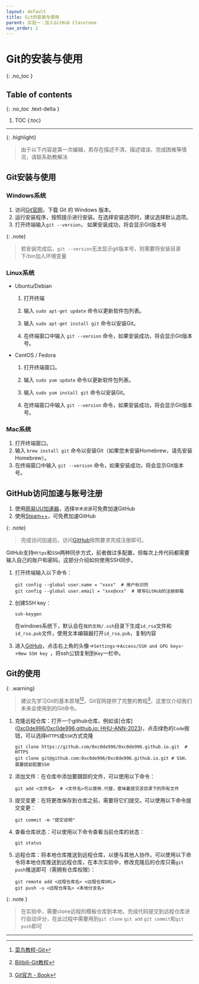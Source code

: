 ```yaml
---
layout: default
title: Git的安装与使用
parent: 实验一：加入GitHub Classroom
nav_order: 2
---
```


# Git的安装与使用
{: .no_toc }

## Table of contents
{: .no_toc .text-delta }

1. TOC
{:toc}

---

{: .highlight}

> 由于以下内容是第一次编辑，若存在描述不清、描述错误、完成困难等情况，请联系助教解决

## Git安装与使用

### Windows系统

1. 访问[Git官网](https://git-scm.com/downloads)，下载 Git 的 Windows 版本。
2. 运行安装程序，按照提示进行安装。在选择安装选项时，建议选择默认选项。
3. 打开终端输入`git --version`， 如果安装成功，将会显示Git版本号



{: .note}

> 若安装完成后，`git --version`无法显示git版本号，则需要将安装目录下/bin加入环境变量

### Linux系统

- Ubuntu/Debian

  1. 打开终端

  2. 输入 `sudo apt-get update` 命令以更新软件包列表。
  3. 输入 `sudo apt-get install git` 命令以安装Git。

  4. 在终端窗口中输入 `git --version` 命令，如果安装成功，将会显示Git版本号。

- CentOS / Fedora

  1. 打开终端窗口。

  2. 输入 `sudo yum update` 命令以更新软件包列表。

  3. 输入 `sudo yum install git` 命令以安装Git。

  4. 在终端窗口中输入 `git --version` 命令，如果安装成功，将会显示Git版本号。

### Mac系统

1. 打开终端窗口。
2. 输入 `brew install git` 命令以安装Git（如果您未安装Homebrew，请先安装Homebrew）。
3. 在终端窗口中输入 `git --version` 命令，如果安装成功，将会显示Git版本号。

## GitHub访问加速与账号注册

1. 使用[网易UU加速器](https://uu.163.com/)，选择`学术资源`可免费加速GitHub
2. 使用[Steam++](http://steampp.net/)，可免费加速GitHub



{: .note}

> 完成访问加速后，访问[GitHub](https://github.com)按照要求完成注册即可。

GitHub支持`Https`和`SSH`两种同步方式，前者做过多配置，但每次上传代码都需要输入自己的账户和密码，这部分介绍如何使用SSH同步。

1. 打开终端输入以下命令：

    ```shell
    git config --global user.name = "xxxx"  # 用户标识符
    git config --global user.email = "xxx@xxx"  # 填写GitHub的注册邮箱
    ```

2. 创建SSH key：

    ```shell
    ssh-keygen
    ```

    在windows系统下，默认会在`我的文档/.ssh`目录下生成`id_rsa`文件和`id_rsa.pub`文件，使用文本编辑器打开`id_rsa.pub`，复制内容

3. 进入[GitHub](https://github.com)，点击右上角的头像->`Settings`->`Access/SSH and GPG keys`->`New SSH key `，将ssh公钥复制到`Key`一栏中。

## Git的使用

{: .warning}

> 建议先学习Git的基本原理[^1][^2]，Git官网提供了完整的教程[^3]，这里仅介绍我们未来会使用到的Git命令。

1. 克隆远程仓库：打开一个github仓库，例如该[仓库]([0xc0de996/0xc0de996.github.io: HHU-ANN-2023](https://github.com/0xc0de996/0xc0de996.github.io))，点击绿色的`Code`按钮，可以选择`HTTPS`或`SSH`方式克隆

    ```shell
    git clone https://github.com/0xc0de996/0xc0de996.github.io.git  # HTTPS
    git clone git@github.com:0xc0de996/0xc0de996.github.io.git # SSH，需要提前配置SSH
    ```

2. 添加文件：在仓库中添加要跟踪的文件，可以使用以下命令：

    ```shell
    git add <文件名>  # <文件名>可以使用.代替，意味着提交该目录下的所有文件
    ```

3. 提交变更：在将更改保存到仓库之前，需要将它们提交。可以使用以下命令提交变更：

    ```shell
    git commit -m "提交说明"
    ```

4. 查看仓库状态：可以使用以下命令查看当前仓库的状态：

    ```shell
    git status
    ```

5. 远程仓库：将本地仓库推送到远程仓库，以便与其他人协作。可以使用以下命令将本地仓库推送到远程仓库，在本次实验中，修改克隆后的仓库只需`git push`推送即可（需拥有仓库权限）：

    ```shell
    git remote add <远程仓库名> <远程仓库URL>
    git push -u <远程仓库名> <本地分支名>
    ```

{: .note }

> 在实验中，需要clone远程的模板仓库到本地，完成代码提交到远程仓库进行自动评分，在此过程中需要用到`git clone` `git add` `git commit`和`git push`即可

> 

---


[^1]: [菜鸟教程-Git](https://www.runoob.com/git/git-tutorial.html)
[^2]: [Bilibili-Git教程](https://www.bilibili.com/video/BV1FE411P7B3/?spm_id_from=333.337.search-card.all.click)
[^3]: [Git官方 - Book](https://git-scm.com/book/en/v2)

